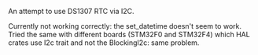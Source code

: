An attempt to use DS1307 RTC via I2C.

Currently not working correctly: the set_datetime doesn't seem to work.
Tried the same with different boards (STM32F0 and STM32F4) which HAL crates use I2c trait and not the BlockingI2c: 
same problem. 